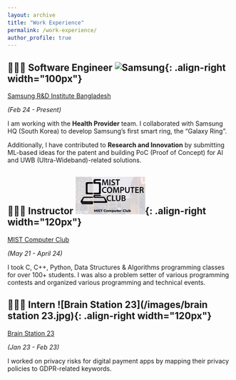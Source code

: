 ```yaml
---
layout: archive
title: "Work Experience"
permalink: /work-experience/
author_profile: true
---
```


## 👨🏻‍🔬 Software Engineer ![Samsung](/images/samsung.png){: .align-right width="100px"}
[Samsung R&D Institute Bangladesh](https://research.samsung.com/srbd)

*(Feb 24 - Present)*

I am working with the **Health Provider** team. I collaborated with Samsung HQ (South Korea) to develop Samsung’s first smart ring, the “Galaxy Ring”.

Additionally, I have contributed to **Research and Innovation** by submitting ML-based ideas for the patent and building PoC (Proof of Concept) for AI and UWB (Ultra-Wideband)-related solutions.

## 👨🏻‍🔬 Instructor ![MIST Computer Club](/images/mcc-logo.jpg){: .align-right width="120px"}
[MIST Computer Club](https://mist.ac.bd/page/computer-club1)

*(May 21 - April 24)*

I took C, C++, Python, Data Structures & Algorithms programming classes for over 100+ students. I was also a problem setter of various programming contests and organized various programming and technical events.

## 👨🏻‍🔬 Intern ![Brain Station 23](/images/brain station 23.jpg){: .align-right width="120px"}
[Brain Station 23](https://brainstation-23.com/)

*(Jan 23 - Feb 23)*

I worked on privacy risks for digital payment apps by mapping their privacy policies to GDPR-related keywords.

